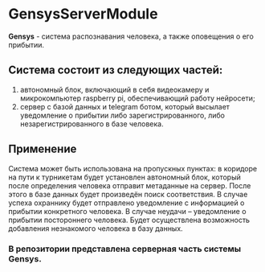 # GensysServerModule
**Gensys** - система распознавания человека, а также оповещения о его прибытии. 

## Система состоит из следующих частей:
1. автономный блок, включающий в себя видеокамеру и микрокомпьютер raspberry pi, обеспечивающий работу нейросети;
2. сервер с базой данных и telegram ботом, который высылает уведомление о прибытии либо зарегистрированного, либо незарегистрированного в базе человека. 

## Применение
Система может быть использована на пропускных пунктах: в коридоре на пути к турникетам будет установлен автономный блок, который после определения человека отправит метаданные на сервер. После этого в базе данных будет произведён поиск соответствия. В случае успеха охраннику будет отправлено уведомление с информацией о прибытии конкретного человека. В случае неудачи – уведомление о прибытии постороннего человека. Будет осуществлена возможность добавления незнакомого человека в базу данных.

### В репозитории представлена серверная часть системы Gensys.

